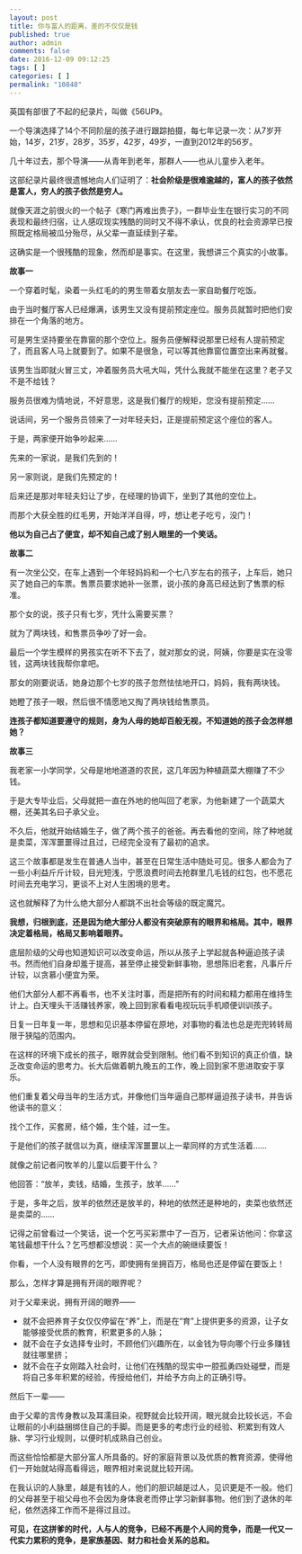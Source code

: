 ```yaml
---
layout: post
title: 你与富人的距离，差的不仅仅是钱
published: true
author: admin
comments: false
date: 2016-12-09 09:12:25
tags: [ ]
categories: [ ]
permalink: "10848"
---
```

英国有部很了不起的纪录片，叫做《56UP》。

一个导演选择了14个不同阶层的孩子进行跟踪拍摄，每七年记录一次：从7岁开始，14岁，21岁，28岁，35岁，42岁，49岁，一直到2012年的56岁。

几十年过去，那个导演——从青年到老年，那群人——也从儿童步入老年。

这部纪录片最终很遗憾地向人们证明了：**社会阶级是很难逾越的，富人的孩子依然是富人，穷人的孩子依然是穷人。**

就像天涯之前很火的一个帖子《寒门再难出贵子》，一群毕业生在银行实习的不同表现和最终归宿，让人感叹现实残酷的同时又不得不承认，优良的社会资源早已按照既定格局被瓜分殆尽，从父辈一直延续到子辈。

这确实是一个很残酷的现象，然而却是事实。在这里，我想讲三个真实的小故事。



**故事一**

一个穿着时髦，染着一头红毛的的男生带着女朋友去一家自助餐厅吃饭。

由于当时餐厅客人已经爆满，该男生又没有提前预定座位。服务员就暂时把他们安排在一个角落的地方。

可是男生坚持要坐在靠窗的那个空位上。服务员便解释说那里已经有人提前预定了，而且客人马上就要到了。如果不是很急，可以等其他靠窗位置空出来再就餐。

该男生当即就火冒三丈，冲着服务员大吼大叫，凭什么我就不能坐在这里？老子又不是不给钱？

服务员很难为情地说，不好意思，这是我们餐厅的规矩，您没有提前预定……

说话间，另一个服务员领来了一对年轻夫妇，正是提前预定这个座位的客人。

于是，两家便开始争吵起来……

先来的一家说，是我们先到的！

另一家则说，是我们先预定的！

后来还是那对年轻夫妇让了步，在经理的协调下，坐到了其他的空位上。

而那个大获全胜的红毛男，开始洋洋自得，哼，想让老子吃亏，没门！

**他以为自己占了便宜，却不知自己成了别人眼里的一个笑话。**

**故事二**

有一次坐公交，在车上遇到一个年轻妈妈和一个七八岁左右的孩子，上车后，她只买了她自己的车票。售票员要求她补一张票，说小孩的身高已经达到了售票的标准。

那个女的说，孩子只有七岁，凭什么需要买票？

就为了两块钱，和售票员争吵了好一会。

最后一个学生模样的男孩实在听不下去了，就对那女的说，阿姨，你要是实在没零钱，这两块钱我帮你拿吧。

那女的刚要说话，她身边那个七岁的孩子忽然怯怯地开口，妈妈，我有两块钱。

她瞪了孩子一眼，然后很不情愿地又掏了两块钱给售票员。

**连孩子都知道要遵守的规则，身为人母的她却百般无视，不知道她的孩子会怎样想她？**

**故事三**

我老家一小学同学，父母是地地道道的农民，这几年因为种植蔬菜大棚赚了不少钱。

于是大专毕业后，父母就把一直在外地的他叫回了老家，为他新建了一个蔬菜大棚，还美其名曰子承父业。

不久后，他就开始结婚生子，做了两个孩子的爸爸。再去看他的空间，除了种地就是卖菜，浑浑噩噩得过且过，已经完全没有了最初的追求。

这三个故事都是发生在普通人当中，甚至在日常生活中随处可见。很多人都会为了一些小利益斤斤计较，目光短浅，宁愿浪费时间去抢群里几毛钱的红包，也不愿花时间去充电学习，更谈不上对人生困境的思考。

这也就解释了为什么绝大部分人都跳不出社会等级的既定魔咒。

**我想，归根到底，还是因为绝大部分人都没有突破原有的眼界和格局。其中，眼界决定着格局，格局又影响着眼界。**



底层阶级的父母也知道知识可以改变命运，所以从孩子上学起就各种逼迫孩子读书。然而他们自身却羞于提高，甚至停止接受新鲜事物，思想陈旧老套，凡事斤斤计较，以贪慕小便宜为荣。

他们大部分人都不再看书，也不关注时事，而是把所有的时间和精力都用在维持生计上。白天埋头干活赚钱养家，晚上回到家看看电视玩玩手机顺便训训孩子。

日复一日年复一年，思想和见识基本停留在原地，对事物的看法也总是兜兜转转局限于狭隘的范围内。

在这样的环境下成长的孩子，眼界就会受到限制。他们看不到知识的真正价值，缺乏改变命运的思考力。长大后做着朝九晚五的工作，晚上回到家不思进取安于享乐。

他们重复着父母当年的生活方式，并像他们当年逼自己那样逼迫孩子读书，并告诉他读书的意义：

找个工作，买套房，结个婚，生个娃，过一生。

于是他们的孩子就信以为真，继续浑浑噩噩以上一辈同样的方式生活着……

就像之前记者问牧羊的儿童以后要干什么？

他回答：“放羊，卖钱，结婚，生孩子，放羊……”

于是，多年之后，放羊的依然还是放羊的，种地的依然还是种地的，卖菜也依然还是卖菜的……



记得之前曾看过一个笑话，说一个乞丐买彩票中了一百万，记者采访他问：你拿这笔钱最想干什么？乞丐想都没想说：买一个大点的碗继续要饭！

你看，一个人没有眼界的乞丐，即使拥有坐拥百万，格局也还是停留在要饭上！

那么，怎样才算是拥有开阔的眼界呢？

对于父辈来说，拥有开阔的眼界——

  * 就不会把养育子女仅仅停留在“养”上，而是在“育”上提供更多的资源，让子女能够接受优质的教育，积累更多的人脉；
  * 就不会在子女选择专业时，不顾他们兴趣所在，以金钱为导向哪个行业多赚钱就往哪里挤；
  * 就不会在子女刚踏入社会时，让他们在残酷的现实中一腔孤勇四处碰壁，而是将自己多年积累的经验，传授给他们，并给予方向上的正确引导。

然后下一辈——

由于父辈的言传身教以及耳濡目染，视野就会比较开阔，眼光就会比较长远，不会让眼前的小利益捆绑住自己的手脚。而是更多的考虑行业的经验、积累到有效人脉、学习行业规则，以便时机成熟自己创业。

而这些恰恰都是大部分富人所具备的。好的家庭背景以及优质的教育资源，使得他们一开始就站得高看得远，眼界相对来说就比较开阔。

在我认识的人脉里，越是有钱的人，他们的胆识越是过人，见识更是不一般。他们的父母甚至于祖父母也不会因为身体衰老而停止学习新鲜事物。他们到了退休的年纪，依然选择工作而不是得过且过。

**可见，在这拼爹的时代，人与人的竞争，已经不再是个人间的竞争，而是一代又一代实力累积的竞争，是家族基因、财力和社会关系的总和。**